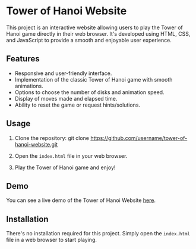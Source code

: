 # Tower of Hanoi Website

This project is an interactive website allowing users to play the Tower of Hanoi game directly in their web browser. It's developed using HTML, CSS, and JavaScript to provide a smooth and enjoyable user experience.

## Features

- Responsive and user-friendly interface.
- Implementation of the classic Tower of Hanoi game with smooth animations.
- Options to choose the number of disks and animation speed.
- Display of moves made and elapsed time.
- Ability to reset the game or request hints/solutions.

## Usage

1. Clone the repository:
git clone https://github.com/username/tower-of-hanoi-website.git


2. Open the `index.html` file in your web browser.

3. Play the Tower of Hanoi game and enjoy!

## Demo

You can see a live demo of the Tower of Hanoi Website [here](https://example.com).

## Installation

There's no installation required for this project. Simply open the `index.html` file in a web browser to start playing.






